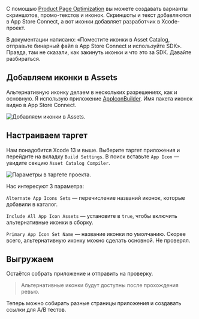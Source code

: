 С помощью  [Product Page Optimization](https://developer.apple.com/app-store/product-page-optimization/) вы можете создавать варианты скриншотов, промо-текстов и иконок. Скриншоты и текст добавляются в App Store Connect, а вот иконки добавляет разработчик в Xcode-проект.

В документации написано: «Поместите иконки в Asset Catalog, отправьте бинарный файл в App Store Connect и используйте SDK». Правда, там не сказали, как закинуть иконки и что это за SDK. Давайте разбираться.

## Добавляем иконки в Assets

Альтернативную иконку делаем в нескольких разрешениях, как и основную. Я использую приложение [AppIconBuilder](https://apps.apple.com/app/id1294179975). Имя пакета иконок видно в App Store Connect.

![Добавляем иконки в Assets.](https://cdn.sparrowcode.io/tutorials/product-page-optimization-alternative-icons/adding-icons-to-assets.png)

## Настраиваем таргет

Нам понадобится Xcode 13 и выше. Выберите таргет приложения и перейдите на вкладку `Build Settings`. В поиск вставьте `App Icon` — увидите секцию `Asset Catalog Compiler`.

![Параметры в таргете проекта.](https://cdn.sparrowcode.io/tutorials/product-page-optimization-alternative-icons/adding-settings-to-target.png)

Нас интересуют 3 параметра:

`Alternate App Icons Sets` — перечисление названий иконок, которые добавили в каталог.

`Include All App Icon Assets` — установите в `true`, чтобы включить альтернативные иконки в сборку.

`Primary App Icon Set Name` — название иконки по умолчанию. Скорее всего, альтернативную иконку можно сделать основной. Не проверял.

## Выгружаем

Остаётся собрать приложение и отправить на проверку.

>Альтернативные иконки будут доступны после прохождения ревью.

Теперь можно собирать разные страницы приложения и создавать ссылки для A/B тестов.

